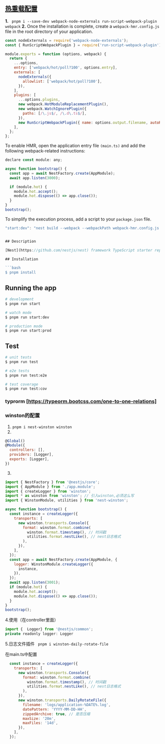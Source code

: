 ## [热重载配置](https://docs.nestjs.com/recipes/hot-reload)
**1.** ` pnpm i --save-dev webpack-node-externals run-script-webpack-plugin webpack`
**2.**  Once the installation is complete, create a `webpack-hmr.config.js` file in the root directory of your application.
```javascript
const nodeExternals = require('webpack-node-externals');
const { RunScriptWebpackPlugin } = require('run-script-webpack-plugin');

module.exports = function (options, webpack) {
  return {
    ...options,
    entry: ['webpack/hot/poll?100', options.entry],
    externals: [
      nodeExternals({
        allowlist: ['webpack/hot/poll?100'],
      }),
    ],
    plugins: [
      ...options.plugins,
      new webpack.HotModuleReplacementPlugin(),
      new webpack.WatchIgnorePlugin({
        paths: [/\.js$/, /\.d\.ts$/],
      }),
      new RunScriptWebpackPlugin({ name: options.output.filename, autoRestart: false }),
    ],
  };
};
```
To enable HMR, open the application entry file `(main.ts)` and add the following webpack-related instructions:
```javascript
declare const module: any;

async function bootstrap() {
  const app = await NestFactory.create(AppModule);
  await app.listen(3000);

  if (module.hot) {
    module.hot.accept();
    module.hot.dispose(() => app.close());
  }
}
bootstrap();
```
To simplify the execution process, add a script to your `package.json` file.

```javascript
"start:dev": "nest build --webpack --webpackPath webpack-hmr.config.js --watch"


## Description

[Nest](https://github.com/nestjs/nest) framework TypeScript starter repository.

## Installation

```bash
$ pnpm install
```

## Running the app

```bash
# development
$ pnpm run start

# watch mode
$ pnpm run start:dev

# production mode
$ pnpm run start:prod
```

## Test

```bash
# unit tests
$ pnpm run test

# e2e tests
$ pnpm run test:e2e

# test coverage
$ pnpm run test:cov
```

### typrorm [https://typeorm.bootcss.com/one-to-one-relations]

### winston的配置
1. `pnpm i nest-winston winston`
2. 
``` javascript
@Global()
@Module({
  controllers: [],
  providers: [Logger],
  exports: [Logger],
})
```
3. 
``` javascript
import { NestFactory } from '@nestjs/core';
import { AppModule } from './app.module';
import { createLogger } from 'winston';
import * as winston from 'winston'; // 引入winston,必须这么写
import { WinstonModule, utilities } from 'nest-winston';

async function bootstrap() {
  const instance = createLogger({
    transports: [
      new winston.transports.Console({
        format: winston.format.combine(
          winston.format.timestamp(), // 时间戳
          utilities.format.nestLike(), // nest日志格式
        ),
      }),
    ],
  });
  const app = await NestFactory.create(AppModule, {
    logger: WinstonModule.createLogger({
      instance,
    }),
  });
  await app.listen(3001);
  if (module.hot) {
    module.hot.accept();
    module.hot.dispose(() => app.close());
  }
}
bootstrap();
```
4.使用（在controller里面）
``` javascript
import {  Logger} from '@nestjs/common';
private readonly logger: Logger
```
5.日志文件插件 
` pnpm i winston-daily-rotate-file`

在main.ts中配置
``` javascript
  const instance = createLogger({
    transports: [
      new winston.transports.Console({
        format: winston.format.combine(
          winston.format.timestamp(), // 时间戳
          utilities.format.nestLike(), // nest日志格式
        ),
      }),
      new winston.transports.DailyRotateFile({
        filename: 'logs/application-%DATE%.log',
        datePattern: 'YYYY-MM-DD-HH',
        zippedArchive: true, // 是否压缩
        maxSize: '20m',
        maxFiles: '14d',
      }),
    ],
  });
```